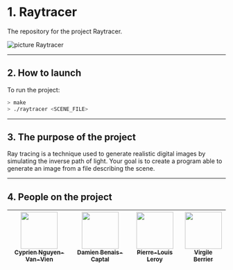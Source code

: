 # 1. Raytracer

The repository for the project Raytracer.

![picture Raytracer](raytracer.gif)

---  

## 2. How to launch

To run the project:

```sh
> make
> ./raytracer <SCENE_FILE>
```

---  

## 3. The purpose of the project

Ray tracing is a technique used to generate realistic digital images by simulating the inverse path of light.
Your goal is to create a program able to generate an image from a file describing the scene.

---  

## 4. People on the project

| [<img src="https://github.com/Cyprien-nguyen-van-vien.png?size=85" width=85><br><sub>Cyprien Nguyen-Van-Vien</sub>](https://github.com/Cyprien-nguyen-van-vien) | [<img src="https://github.com/damienBC.png?size=85" width=85><br><sub>Damien Benais-Captal</sub>](https://github.com/damienBC) | [<img src="https://github.com/Pierrelouisleroy.png?size=85" width=85><br><sub>Pierre-Louis Leroy</sub>](https://github.com/Pierrelouisleroy) | [<img src="https://github.com/Lipatant.png?size=85" width=85><br><sub>Virgile Berrier</sub>](https://github.com/Lipatant)
| :--: | :--: | :--: | :--: |
